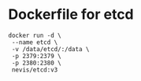 # Dockerfile for etcd

```
docker run -d \
 --name etcd \
 -v /data/etcd/:/data \
 -p 2379:2379 \
 -p 2380:2380 \
 nevis/etcd:v3
```
